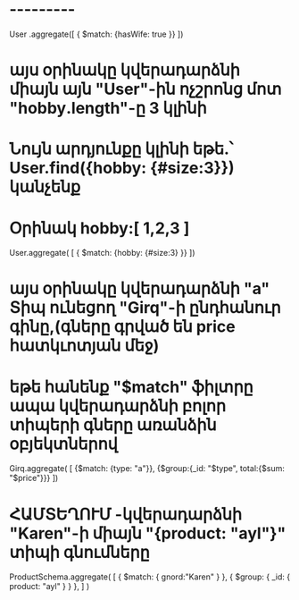 # ---------
User
.aggregate([
{ $match: {hasWife: true }}
])

# այս օրինակը կվերադարձնի միայն այն "User"-ին ոչշրոնց մոտ "hobby․length"-ը  3 կլինի
# Նույն արդյունքը կլինի եթե․՝ User.find({hobby: {#size:3}}) կանչենք
# Օրինակ hobby:[ 1,2,3 ]
User.aggregate(
	[
		{ $match: {hobby: {#size:3} }}
	])

# այս օրինակը կվերադարձնի "a" Տիպ ունեցող "Girq"-ի ընդհանուր գինը,(գները գրված են price հատկւոտյան մեջ)
# եթե հանենք "$match" ֆիլտրը ապա կվերադարձնի բոլոր տիպերի գները առանձին օբյեկտներով
 Girq.aggregate(
	[
		{$match: {type: "a"}},
		{$group:{_id: "$type", total:{$sum: "$price"}}}	
	])


# ՀԱՄՏԵՂՈՒՄ -կվերադարձնի "Karen"-ի միայն "{product: "ayl"}" տիպի գնումները
ProductSchema.aggregate(
	[
		{ $match: { gnord:"Karen" } },
		{ $group: { _id: { product: "ayl" } } },
	]
)